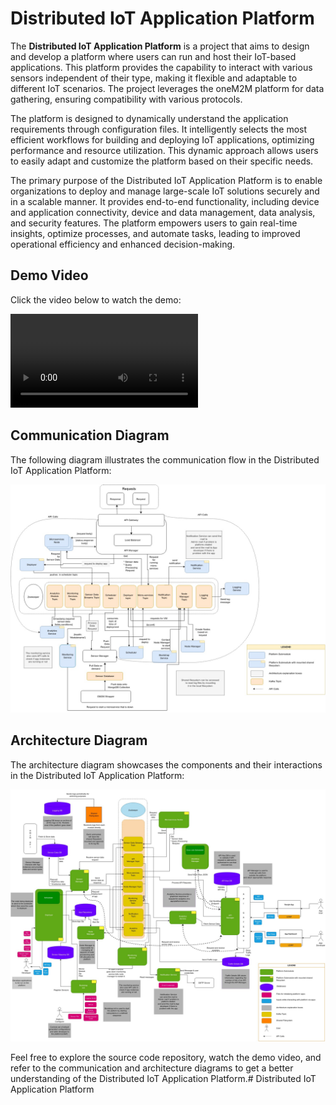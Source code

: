 # Distributed IoT Application Platform

The **Distributed IoT Application Platform** is a project that aims to design and develop a platform where users can run and host their IoT-based applications. This platform provides the capability to interact with various sensors independent of their type, making it flexible and adaptable to different IoT scenarios. The project leverages the oneM2M platform for data gathering, ensuring compatibility with various protocols.

The platform is designed to dynamically understand the application requirements through configuration files. It intelligently selects the most efficient workflows for building and deploying IoT applications, optimizing performance and resource utilization. This dynamic approach allows users to easily adapt and customize the platform based on their specific needs.

The primary purpose of the Distributed IoT Application Platform is to enable organizations to deploy and manage large-scale IoT solutions securely and in a scalable manner. It provides end-to-end functionality, including device and application connectivity, device and data management, data analysis, and security features. The platform empowers users to gain real-time insights, optimize processes, and automate tasks, leading to improved operational efficiency and enhanced decision-making.

## Demo Video

Click the video below to watch the demo:

![Demo Video](artifacts/demovideo.mp4)

## Communication Diagram

The following diagram illustrates the communication flow in the Distributed IoT Application Platform:

![Communication Diagram](artifacts/Communication%20Model.jpg)

## Architecture Diagram

The architecture diagram showcases the components and their interactions in the Distributed IoT Application Platform:

![Architecture Diagram](artifacts/Architecture%20Diagram.jpg)

Feel free to explore the source code repository, watch the demo video, and refer to the communication and architecture diagrams to get a better understanding of the Distributed IoT Application Platform.# Distributed IoT Application Platform
